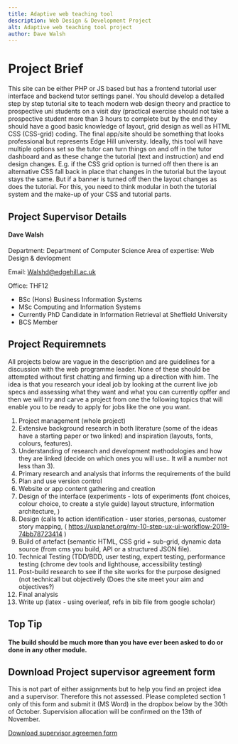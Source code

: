 ```yaml
---
title: Adaptive web teaching tool
description: Web Design & Development Project
alt: Adaptive web teaching tool project
author: Dave Walsh 
---
```

<div class="line-separate">

# Project Brief 

This site can be either PHP or JS based but has a frontend tutorial user interface and
backend tutor settings panel.
You should develop a detailed step by step tutorial site to teach modern web design theory
and practice to prospective uni students on a visit day (practical exercise should not take a
prospective student more than 3 hours to complete but by the end they should have a good
basic knowledge of layout, grid design as well as HTML CSS (CSS-grid) coding.
The final app/site should be something that looks professional but represents Edge Hill
university. Ideally, this tool will have multiple options set so the tutor can turn things on and
off in the tutor dashboard and as these change the tutorial (text and instruction) and end
design changes. E.g. if the CSS grid option is turned off then there is an alternative CSS fall
back in place that changes in the tutorial but the layout stays the same. But if a banner is
turned off then the layout changes as does the tutorial. For this, you need to think modular
in both the tutorial system and the make-up of your CSS and tutorial parts.

## Project Supervisor Details
#### Dave Walsh

Department: Department of Computer Science
Area of expertise: Web Design & devlopment

Email: Walshd@edgehill.ac.uk

Office: THF12
<ul>
    <li>BSc (Hons) Business Information Systems</li>
    <li>MSc Computing and Information Systems</li>
    <li>Currently PhD Candidate in Information Retrieval at Sheffield University</li>
    <li>BCS Member</li>
</ul>

</div>

## Project Requiremnets
All projects below are vague in the description and are guidelines for a discussion
with the web programme leader. None of these should be attempted without first
chatting and firming up a direction with him.
The idea is that you research your ideal job by looking at the current live job specs and assessing
what they want and what you can currently opffer and then we will try and carve a project from
one the following topics that will enable you to be ready to apply for jobs like the one you want.

1. Project management (whole project)
2. Extensive background research in both literature (some of the ideas have a starting paper or two linked) and inspiration (layouts, fonts, colours, features).
3. Understanding of research and development methodologies and how they are linked (decide on which ones you will use.. It will a number not less than 3).
4. Primary research and analysis that informs the requirements of the build
5. Plan and use version control
6. Website or app content gathering and creation
7. Design of the interface (experiments - lots of experiments (font choices, colour choice, to create a style guide) layout structure, information architecture, )
8. Design (calls to action identification - user stories, personas, customer story mapping, ( https://uxplanet.org/my-10-step-ux-ui-workflow-2019-74bb78723414 )
9. Build of artefact (semantic HTML, CSS grid + sub-grid, dynamic data source (from cms you build, API or a structured JSON file).
10. Technical Testing (TDD/BDD, user testing, expert testing, performance testing (chrome dev tools and lighthouse, accessibility testing)
11. Post-build research to see if the site works for the purpose designed (not technicall but objectively (Does the site meet your aim and objectives?)
12. Final analysis
13. Write up (latex - using overleaf, refs in bib file from google scholar)



<div class="text-block border-text-block line-separate">

## Top Tip
#### The build should be much more than you have ever been asked to do or done in any other module.
</div>

## Download Project supervisor agreement form 
This is not part of either assignments but to help you find an project idea and a supervisor. Therefore this not assessed. 
Please completed section 1 only of this form and submit it (MS Word) in the dropbox below by the 30th of October. 
Supervision allocation will be confirmed on the 13th of November.

<a href="">Download supervisor agreemen form</a>



